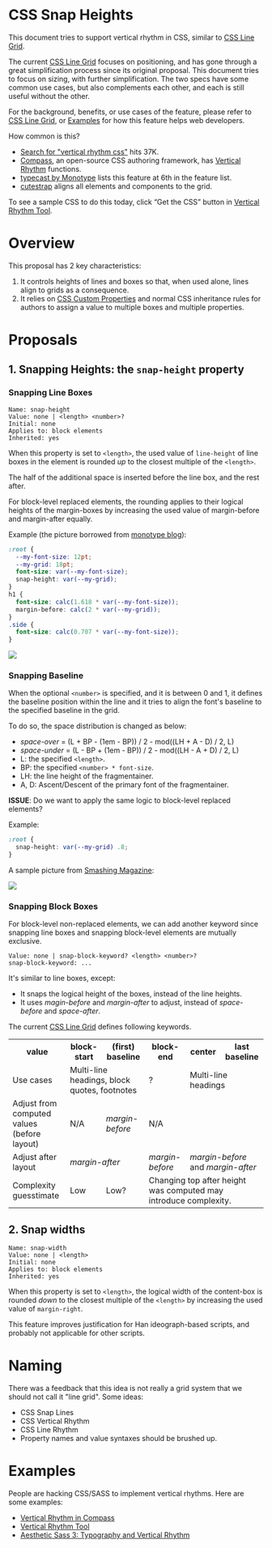 CSS Snap Heights
================

This document tries to support vertical rhythm in CSS,
similar to [CSS Line Grid].

The current [CSS Line Grid] focuses on positioning,
and has gone through a great simplification process
since its original proposal.
This document tries to focus on sizing,
with further simplification.
The two specs have some common use cases,
but also complements each other,
and each is still useful without the other.

For the background, benefits, or use cases of the feature,
please refer to [CSS Line Grid],
or [Examples] for how this feature helps web developers.

How common is this?

* [Search for "vertical rhythm css"](https://www.google.com/#q=vertical+rhythm+css)
hits 37K.
* [Compass](http://compass-style.org/), an open-source CSS authoring framework, has
[Vertical Rhythm](http://compass-style.org/reference/compass/typography/vertical_rhythm/)
functions.
* [typecast by Monotype](http://typecast.com/how-it-works) lists this feature
at 6th in the feature list.
* [cutestrap](https://www.cutestrap.com/) aligns all elements and components to the grid.

To see a sample CSS to do this today,
click <q>Get the CSS</q> button in [Vertical Rhythm Tool](http://soqr.fr/vertical-rhythm/).

# Overview

This proposal has 2 key characteristics:

1. It controls heights of lines and boxes
so that, when used alone, lines align to grids as a consequence.
2. It relies on [CSS Custom Properties] and normal CSS inheritance rules
for authors to assign a value to multiple boxes
and multiple properties.

# Proposals

## 1. Snapping Heights: the `snap-height` property

### Snapping Line Boxes

```
Name: snap-height
Value: none | <length> <number>?
Initial: none
Applies to: block elements
Inherited: yes
```

When this property is set to `<length>`,
the used value of `line-height` of line boxes in the element
is rounded _up_ to the closest multiple of the `<length>`.

The half of the additional space is inserted before the line box,
and the rest after.

For block-level replaced elements,
the rounding applies to their logical heights of the margin-boxes
by increasing the used value of margin-before and margin-after equally.

Example
(the picture borrowed from
[monotype blog](http://typecast.com/blog/4-simple-steps-to-vertical-rhythm)):

```css
:root {
  --my-font-size: 12pt;
  --my-grid: 18pt;
  font-size: var(--my-font-size);
  snap-height: var(--my-grid);
}
h1 {
  font-size: calc(1.618 * var(--my-font-size));
  margin-before: calc(2 * var(--my-grid));
}
.side {
  font-size: calc(0.707 * var(--my-font-size));  
}
```

![](http://typecast.com/images/uploads/side-column-every-line.png)

### Snapping Baseline

When the optional `<number>` is specified,
and it is between 0 and 1,
it defines the baseline position within the line
and it tries to align the font's baseline
to the specified baseline in the grid.

To do so,
the space distribution is changed as below:

* _space-over_ = (L + BP - (1em - BP)) / 2 - mod((LH + A - D) / 2, L)
* _space-under_ = (L - BP + (1em - BP)) / 2 - mod((LH - A + D) / 2, L)
* L: the specified `<length>`.
* BP: the specified `<number> * font-size`.
* LH: the line height of the fragmentainer.
* A, D: Ascent/Descent of the primary font of the fragmentainer.

**ISSUE**: Do we want to apply the same logic to block-level replaced elements?

Example:

```css
:root {
  snap-height: var(--my-grid) .8;
}
```

A sample picture from [Smashing Magazine](https://www.smashingmagazine.com/2012/12/css-baseline-the-good-the-bad-and-the-ugly/):

![](https://media-mediatemple.netdna-ssl.com/wp-content/uploads/2012/10/accurate-alignment.jpg)

### Snapping Block Boxes

For block-level non-replaced elements,
we can add another keyword
since snapping line boxes and snapping block-level elements are mutually exclusive.

```
Value: none | snap-block-keyword? <length> <number>?
snap-block-keyword: ...
```

It's similar to line boxes, except:

* It snaps the logical height of the boxes, instead of the line heights.
* It uses _magin-before_ and _margin-after_ to adjust,
instead of _space-before_ and _space-after_.

The current [CSS Line Grid] defines following keywords.

<table>
<tr><th>value
<th>block-start
<th>(first) baseline
<th>block-end
<th>center
<th>last baseline
<tr><td>Use cases
<td colspan=2>Multi-line headings, block quotes, footnotes
<td>?
<td colspan=2>Multi-line headings
<tr><td>Adjust from computed values (before layout)
<td>N/A
<td><i>margin-before</i>
<td colspan=3>N/A
<tr><td>Adjust after layout
<td colspan=2><i>margin-after</i>
<td><i>margin-before</i>
<td colspan=2><i>margin-before</i> and <i>margin-after</i>
<tr><td>Complexity guesstimate
<td>Low
<td>Low?
<td colspan=3>Changing top after height was computed
may introduce complexity.
</table>

## 2. Snap widths

```
Name: snap-width
Value: none | <length>
Initial: none
Applies to: block elements
Inherited: yes
```

When this property is set to `<length>`,
the logical width of the content-box is rounded _down_
to the closest multiple of the `<length>`
by increasing the used value of `margin-right`.

This feature improves justification for Han ideograph-based scripts,
and probably not applicable for other scripts.

# Naming

There was a feedback that this idea is not really a grid system that
we should not call it "line grid".
Some ideas:

* CSS Snap Lines
* CSS Vertical Rhythm
* CSS Line Rhythm
* Property names and value syntaxes should be brushed up.

# Examples

People are hacking CSS/SASS to implement vertical rhythms.
Here are some examples:

* [Vertical Rhythm in Compass](http://compass-style.org/reference/compass/typography/vertical_rhythm/)
* [Vertical Rhythm Tool](http://soqr.fr/vertical-rhythm/)
* [Aesthetic Sass 3: Typography and Vertical Rhythm](https://scotch.io/tutorials/aesthetic-sass-3-typography-and-vertical-rhythm)

[CSS Line Grid]: https://drafts.csswg.org/css-line-grid/
[CSS Custom Properties]: https://drafts.csswg.org/css-variables/
[heading example]: https://drafts.csswg.org/css-line-grid/#example-93bb7545
[Examples]: #examples
